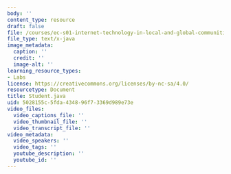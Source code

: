 ```yaml
---
body: ''
content_type: resource
draft: false
file: /courses/ec-s01-internet-technology-in-local-and-global-communities-spring-2005-summer-2005/student.java
file_type: text/x-java
image_metadata:
  caption: ''
  credit: ''
  image-alt: ''
learning_resource_types:
- Labs
license: https://creativecommons.org/licenses/by-nc-sa/4.0/
resourcetype: Document
title: Student.java
uid: 5028155c-5fda-4348-96f7-3369d989e73e
video_files:
  video_captions_file: ''
  video_thumbnail_file: ''
  video_transcript_file: ''
video_metadata:
  video_speakers: ''
  video_tags: ''
  youtube_description: ''
  youtube_id: ''
---
```

